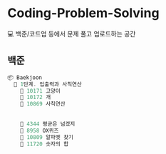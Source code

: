 # Coding-Problem-Solving
💻 백준/코드업 등에서 문제 풀고 업로드하는 공간


## 백준
```c
📦 Baekjoon
  📁 1단계. 입출력과 사칙연산
    📄 10171 고양이
    📄 10172 개
    📄 10869 사칙연산
    
    
    📄 4344 평균은 넘겠지
    📄 8958 OX퀴즈
    📄 10809 알파벳 찾기
    📄 11720 숫자의 합
```
